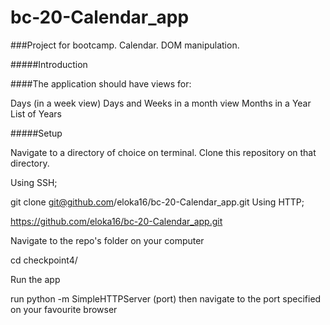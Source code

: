 # bc-20-Calendar_app

###Project for bootcamp. Calendar. DOM manipulation.

#####Introduction


####The application should have views for:

Days (in a week view)
Days and Weeks in a month view
Months in a Year
List of Years


#####Setup 

Navigate to a directory of choice on terminal.
Clone this repository on that directory.

Using SSH;

git clone git@github.com/eloka16/bc-20-Calendar_app.git
Using HTTP;

https://github.com/eloka16/bc-20-Calendar_app.git

Navigate to the repo's folder on your computer

cd checkpoint4/

Run the app

run python -m SimpleHTTPServer (port)
then navigate to the port specified on your favourite browser  
